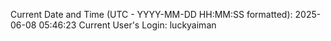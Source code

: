 Current Date and Time (UTC - YYYY-MM-DD HH:MM:SS formatted): 2025-06-08 05:46:23
Current User's Login: luckyaiman
